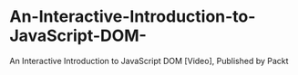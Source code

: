 # An-Interactive-Introduction-to-JavaScript-DOM-
An Interactive Introduction to JavaScript DOM [Video], Published by Packt
